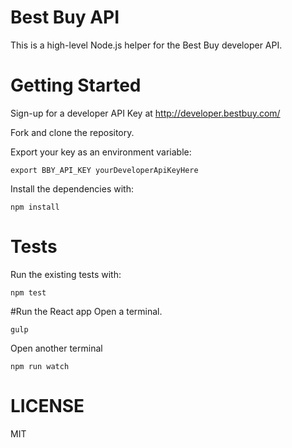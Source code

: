 # Best Buy API
This is a high-level Node.js helper for the Best Buy developer API.

# Getting Started
Sign-up for a developer API Key at http://developer.bestbuy.com/

Fork and clone the repository.

Export your key as an environment variable:  

	export BBY_API_KEY yourDeveloperApiKeyHere

Install the dependencies with:
    
    npm install

# Tests    
Run the existing tests with:

	npm test

#Run the React app
Open a terminal.

    gulp

Open another terminal

    npm run watch

# LICENSE
MIT